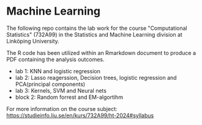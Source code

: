 # Machine Learning

The following repo contains the lab work for the course "Computational Statistics" (732A99) in the Statistics and Machine Learning division at Linköping University.

The R code has been utilized within an Rmarkdown document to produce a PDF containing the analysis outcomes.

- lab 1: KNN and logistic regression
- lab 2: Lasso reagerssion, Decision trees, logistic regression and PCA(principal components)
- lab 3: Kernels, SVM and Neural nets
- block 2: Random forrest and EM-algortihm

For more information on the course subject: https://studieinfo.liu.se/en/kurs/732A99/ht-2024#syllabus

